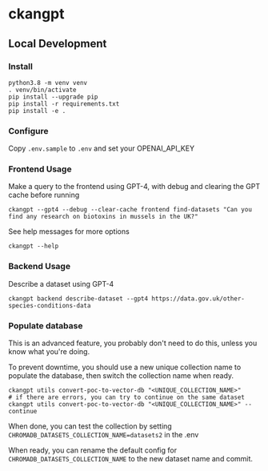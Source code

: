 # ckangpt

## Local Development

### Install

```
python3.8 -m venv venv
. venv/bin/activate
pip install --upgrade pip
pip install -r requirements.txt
pip install -e .
```

### Configure

Copy `.env.sample` to `.env` and set your OPENAI_API_KEY

### Frontend Usage

Make a query to the frontend using GPT-4, with debug and clearing the GPT cache before running

```
ckangpt --gpt4 --debug --clear-cache frontend find-datasets "Can you find any research on biotoxins in mussels in the UK?"
```

See help messages for more options

```
ckangpt --help
```

### Backend Usage

Describe a dataset using GPT-4

```
ckangpt backend describe-dataset --gpt4 https://data.gov.uk/other-species-conditions-data
```

### Populate database

This is an advanced feature, you probably don't need to do this, unless you know what you're doing.

To prevent downtime, you should use a new unique collection name to populate the database, then switch the collection name when ready.

```
ckangpt utils convert-poc-to-vector-db "<UNIQUE_COLLECTION_NAME>"
# if there are errors, you can try to continue on the same dataset
ckangpt utils convert-poc-to-vector-db "<UNIQUE_COLLECTION_NAME>" --continue 
```

When done, you can test the collection by setting `CHROMADB_DATASETS_COLLECTION_NAME=datasets2` in the .env

When ready, you can rename the default config for `CHROMADB_DATASETS_COLLECTION_NAME` to the new dataset name and commit.
